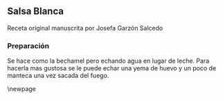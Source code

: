 ## Salsa Blanca

Receta original manuscrita por Josefa Garzón Salcedo

### Preparación

Se hace como la  bechamel pero echando agua en lugar de leche.
Para hacerla mas gustosa se le puede echar una yema de huevo y un poco de manteca una vez sacada del fuego.

\newpage
